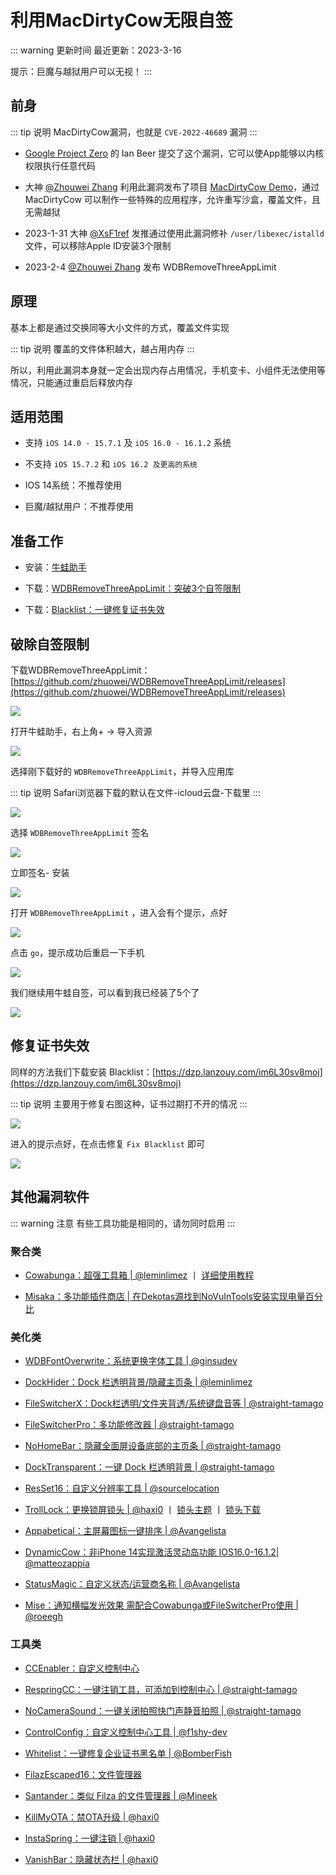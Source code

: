 #  利用MacDirtyCow无限自签


::: warning 更新时间
最近更新：2023-3-16

提示：巨魔与越狱用户可以无视！
:::





## 前身

::: tip 说明
MacDirtyCow漏洞，也就是 `CVE-2022-46689` 漏洞
:::

* [Google Project Zero](https://github.com/googleprojectzero) 的 Ian Beer 提交了这个漏洞，它可以使App能够以内核权限执行任意代码

* 大神 [@Zhouwei Zhang](https://twitter.com/Zhouwei) 利用此漏洞发布了项目 [MacDirtyCow Demo](https://github.com/zhuowei/MacDirtyCowDemo)，通过 MacDirtyCow 可以制作一些特殊的应用程序，允许重写沙盒，覆盖文件，且无需越狱

* 2023-1-31 大神 [@XsF1ref](https://twitter.com/XsF1ref) 发推通过使用此漏洞修补 `/user/libexec/istalld` 文件，可以移除Apple ID安装3个限制

* 2023-2-4 [@Zhouwei Zhang](https://twitter.com/Zhouwei) 发布 WDBRemoveThreeAppLimit



## 原理


基本上都是通过交换同等大小文件的方式，覆盖文件实现

::: tip 说明
覆盖的文件体积越大，越占用内存
:::

所以，利用此漏洞本身就一定会出现内存占用情况，手机变卡、小组件无法使用等情况，只能通过重启后释放内存


## 适用范围


* 支持 `iOS 14.0 - 15.7.1` 及 `iOS 16.0 - 16.1.2` 系统

* 不支持 `iOS 15.7.2` 和 `iOS 16.2 及更高的系统`

* IOS 14系统：不推荐使用

* 巨魔/越狱用户：不推荐使用



## 准备工作

* 安装：[牛蛙助手](../bullfrog/)


* 下载：[WDBRemoveThreeAppLimit：突破3个自签限制](https://github.com/zhuowei/WDBRemoveThreeAppLimit/releases)


* 下载：[Blacklist：一键修复证书失效](https://dzp.lanzouy.com/im6L30sv8moj)



## 破除自签限制


下载WDBRemoveThreeAppLimit：[https://github.com/zhuowei/WDBRemoveThreeAppLimit/releases](https://github.com/zhuowei/WDBRemoveThreeAppLimit/releases)

![](../MacDirtyCow/MacDirtyCow-01.png)



打开牛蛙助手，右上角+ -> 导入资源


![](../MacDirtyCow/MacDirtyCow-02.png)


选择刚下载好的 `WDBRemoveThreeAppLimit`，并导入应用库

::: tip 说明
Safari浏览器下载的默认在文件-icloud云盘-下载里
:::

![](../MacDirtyCow/MacDirtyCow-03.png)


选择 `WDBRemoveThreeAppLimit` 签名

![](../MacDirtyCow/MacDirtyCow-04.png)


立即签名- 安装

![](../MacDirtyCow/MacDirtyCow-05.png)


打开 `WDBRemoveThreeAppLimit` ，进入会有个提示，点好

![](../MacDirtyCow/MacDirtyCow-06.png)

点击 `go`，提示成功后重启一下手机

![](../MacDirtyCow/MacDirtyCow-07.png)

我们继续用牛蛙自签，可以看到我已经装了5个了

![](../MacDirtyCow/MacDirtyCow-08.png)



## 修复证书失效

同样的方法我们下载安装 Blacklist：[https://dzp.lanzouy.com/im6L30sv8moj](https://dzp.lanzouy.com/im6L30sv8moj)


::: tip 说明
主要用于修复右图这种，证书过期打不开的情况
:::

![](../MacDirtyCow/MacDirtyCow-09.png)

进入的提示点好，在点击修复 `Fix Blacklist` 即可

![](../MacDirtyCow/MacDirtyCow-10.png)







## 其他漏洞软件

::: warning 注意
有些工具功能是相同的，请勿同时启用
:::

### 聚合类

* [Cowabunga：超强工具箱 | @leminlimez](https://github.com/leminlimez/Cowabunga/releases) 丨 [详细使用教程](https://mp.weixin.qq.com/s/Kx7EE_VF0ozdPagUq4PPFA
)

* [Misaka：多功能插件商店 | 在Dekotas源找到NoVuInTools安装实现电量百分比](https://dzp.lanzouy.com/idngX0t8yvle)



### 美化类

* [WDBFontOverwrite：系统更换字体工具 | @ginsudev](https://github.com/ginsudev/WDBFontOverwrite/releases)

* [DockHider：Dock 栏透明背景/隐藏主页条 | @leminlimez](https://github.com/leminlimez/DockHider/releases)

* [FileSwitcherX：Dock栏透明/文件夹背透/系统键盘音等 | @straight-tamago](https://github.com/straight-tamago/FileSwitcherX/releases)

* [FileSwitcherPro：多功能修改器 | @straight-tamago](https://github.com/straight-tamago/FileSwitcherPro)

* [NoHomeBar：隐藏全面屏设备底部的主页条 | @straight-tamago](https://github.com/straight-tamago/NoHomeBar/releases)

* [DockTransparent：一键 Dock 栏透明背景 | @straight-tamago](https://github.com/straight-tamago/DockTransparent/releases)

* [ResSet16：自定义分辨率工具 | @sourcelocation](https://github.com/sourcelocation/ResSet16/releases)

* [TrollLock：更换锁屏锁头  | @haxi0](https://github.com/haxi0/TrollLock-Reborn) 丨 [锁头主题](https://github.com/YangJiiii/trolllock) 丨 [锁头下载](http://www.lockstore.top/)

* [Appabetical：主屏幕图标一键排序 | @Avangelista ](https://github.com/Avangelista/Appabetical/releases)

* [DynamicCow：非iPhone 14实现激活灵动岛功能 IOS16.0-16.1.2| @matteozappia](https://github.com/matteozappia/DynamicCow/releases)

* [StatusMagic：自定义状态/运营商名称 | @Avangelista](https://github.com/Avangelista/StatusMagic/releases)

* [Mise：通知横幅发光效果 需配合Cowabunga或FileSwitcherPro使用 | @roeegh](https://github.com/roeegh/Mise/releases)




### 工具类

* [CCEnabler：自定义控制中心](https://dzp.lanzouy.com/iENu60tb36za)

* [RespringCC：一键注销工具，可添加到控制中心 | @straight-tamago](https://github.com/straight-tamago/RespringCC/releases)

* [NoCameraSound：一键关闭拍照快门声静音拍照 | @straight-tamago](https://github.com/straight-tamago/NoCameraSound/releases)

* [ControlConfig：自定义控制中心工具 | @f1shy-dev](https://github.com/BomberFish/ControlConfig/releases)

* [Whitelist：一键修复企业证书黑名单 | @BomberFish](https://github.com/BomberFish/Whitelist/releases)

* [FilazEscaped16：文件管理器](https://basvtdevelopments.com/filzaescaped)

* [Santander：类似 Filza 的文件管理器 | @Mineek](https://github.com/34306/iPA/releases/tag/Santander_iPA)

* [KillMyOTA：禁OTA升级 | @haxi0](https://github.com/haxi0/KillMyOTA)

* [InstaSpring：一键注销 | @haxi0](https://github.com/haxi0/InstaSpring)

* [VanishBar：隐藏状态栏 | @haxi0](https://github.com/haxi0/VanishBar)
